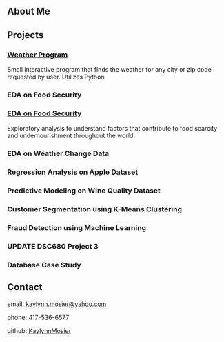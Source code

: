 ## About Me

## Projects
### [Weather Program]()
Small interactive program that finds the weather for any city or zip code requested by user. Utilizes Python
### EDA on Food Security
### [EDA on Food Security](https://github.com/KayMosier/kaymosier.github.io/blob/main/EDA%20on%20Food%20Security/EDA-on-Food-Security-Data.pdf)
Exploratory analysis to understand factors that contribute to food scarcity and undernourishment throughout the world.
### EDA on Weather Change Data
### Regression Analysis on Apple Dataset
### Predictive Modeling on Wine Quality Dataset
### Customer Segmentation using K-Means Clustering
### Fraud Detection using Machine Learning
### UPDATE DSC680 Project 3
### Database Case Study
## Contact
email: kaylynn.mosier@yahoo.com

phone: 417-536-6577

github: [KaylynnMosier](https://github.com/kaymosier/kaymosier.github.io)

